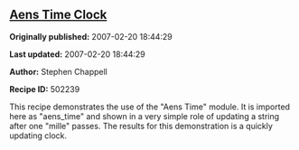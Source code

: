 ## [Aens Time Clock](https://code.activestate.com/recipes/502239-aens-time-clock)

**Originally published:** 2007-02-20 18:44:29

**Last updated:** 2007-02-20 18:44:29

**Author:** Stephen Chappell

**Recipe ID:** 502239

This recipe demonstrates the use of the "Aens
Time" module. It is imported here as "aens_time"
and shown in a very simple role of updating a
string after one "mille" passes. The results for
this demonstration is a quickly updating clock.

